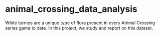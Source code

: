 # animal_crossing_data_analysis
White turnips are a unique type of flora present in every Animal Crossing series game to date. In this project, we study and report on this dataset. 
